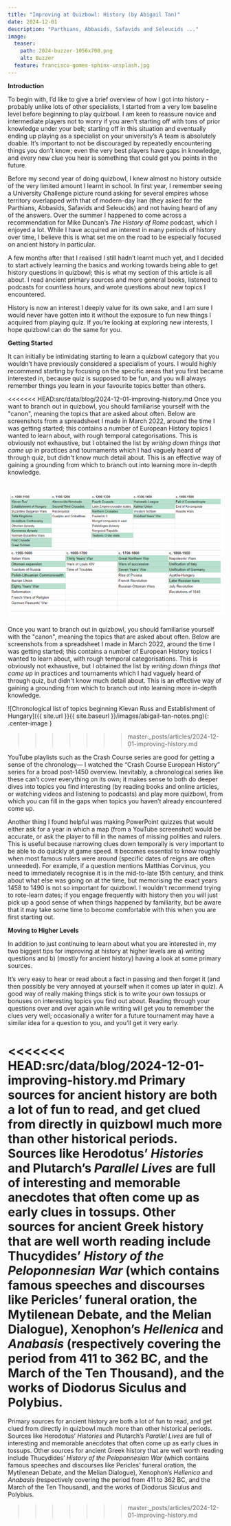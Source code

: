 ```yaml
---
title: "Improving at Quizbowl: History (by Abigail Tan)"
date: 2024-12-01
description: "Parthians, Abbasids, Safavids and Seleucids ..."
image:
  teaser:
    path: 2024-buzzer-1056x700.png
    alt: Buzzer
  feature: francisco-gomes-sphinx-unsplash.jpg
---
```


**Introduction**

To begin with, I’d like to give a brief overview of how I got into history - probably unlike lots of other specialists, I started from a very low baseline level before beginning to play quizbowl. I am keen to reassure novice and intermediate players not to worry if you aren’t starting off with tons of prior knowledge under your belt; starting off in this situation and eventually ending up playing as a specialist on your university’s A team is absolutely doable. It’s important to not be discouraged by repeatedly encountering things you don’t know; even the very best players have gaps in knowledge, and every new clue you hear is something that could get you points in the future.

Before my second year of doing quizbowl, I knew almost no history outside of the very limited amount I learnt in school. In first year, I remember seeing a University Challenge picture round asking for several empires whose territory overlapped with that of modern-day Iran (they asked for the Parthians, Abbasids, Safavids and Seleucids) and not having heard of any of the answers. Over the summer I happened to come across a recommendation for Mike Duncan’s _The History of Rome_ podcast, which I enjoyed a lot. While I have acquired an interest in many periods of history over time, I believe this is what set me on the road to be especially focused on ancient history in particular.

A few months after that I realised I still hadn’t learnt much yet, and I decided to start actively learning the basics and working towards being able to get history questions in quizbowl; this is what my section of this article is all about. I read ancient primary sources and more general books, listened to podcasts for countless hours, and wrote questions about new topics I encountered.

History is now an interest I deeply value for its own sake, and I am sure I would never have gotten into it without the exposure to fun new things I acquired from playing quiz. If you’re looking at exploring new interests, I hope quizbowl can do the same for you.

**Getting Started**

It can initially be intimidating starting to learn a quizbowl category that you wouldn’t have previously considered a specialism of yours. I would highly recommend starting by focusing on the specific areas that you first became interested in, because quiz is supposed to be fun, and you will always remember things you learn in your favourite topics better than others.

<<<<<<< HEAD:src/data/blog/2024-12-01-improving-history.md
Once you want to branch out in quizbowl, you should familiarise yourself with the "canon", meaning the topics that are asked about often. Below are screenshots from a spreadsheet I made in March 2022, around the time I was getting started; this contains a number of European History topics I wanted to learn about, with rough temporal categorisations. This is obviously not exhaustive, but I obtained the list by _writing down things that came up_ in practices and tournaments which I had vaguely heard of through quiz, but didn't know much detail about. This is an effective way of gaining a grounding from which to branch out into learning more in-depth knowledge.

# ![Chronological list of topics beginning Kievan Russ and Establishment of Hungary](../../assets/blog/abigail-tan-notes.png)

Once you want to branch out in quizbowl, you should familiarise yourself with the "canon", meaning the topics that are asked about often. Below are screenshots from a spreadsheet I made in March 2022, around the time I was getting started; this contains a number of European History topics I wanted to learn about, with rough temporal categorisations. This is obviously not exhaustive, but I obtained the list by _writing down things that came up_ in practices and tournaments which I had vaguely heard of through quiz, but didn't know much detail about. This is an effective way of gaining a grounding from which to branch out into learning more in-depth knowledge.

![Chronological list of topics beginning Kievan Russ and Establishment of Hungary]({{ site.url }}{{ site.baseurl }}/images/abigail-tan-notes.png){: .center-image }

> > > > > > > master:\_posts/articles/2024-12-01-improving-history.md

YouTube playlists such as the Crash Course series are good for getting a sense of the chronology— I watched the “Crash Course European History” series for a broad post-1450 overview. Inevitably, a chronological series like these can’t cover everything on its own; it makes sense to both do deeper dives into topics you find interesting (by reading books and online articles, or watching videos and listening to podcasts) and play more quizbowl, from which you can fill in the gaps when topics you haven’t already encountered come up.

Another thing I found helpful was making PowerPoint quizzes that would either ask for a year in which a map (from a YouTube screenshot) would be accurate, or ask the player to fill in the names of missing polities and rulers. This is useful because narrowing clues down temporally is very important to be able to do quickly at game speed. It becomes essential to know roughly when most famous rulers were around (specific dates of reigns are often unneeded). For example, if a question mentions Matthias Corvinus, you need to immediately recognise it is in the mid-to-late 15th century, and think about what else was going on at the time, but memorising the exact years 1458 to 1490 is not so important for quizbowl. I wouldn't recommend trying to rote-learn dates; if you engage frequently with history then you will just pick up a good sense of when things happened by familiarity, but be aware that it may take some time to become comfortable with this when you are first starting out.

**Moving to Higher Levels**

In addition to just continuing to learn about what you are interested in, my two biggest tips for improving at history at higher levels are a) writing questions and b) (mostly for ancient history) having a look at some primary sources.

It’s very easy to hear or read about a fact in passing and then forget it (and then possibly be very annoyed at yourself when it comes up later in quiz). A good way of really making things stick is to write your own tossups or bonuses on interesting topics you find out about. Reading through your questions over and over again while writing will get you to remember the clues very well; occasionally a writer for a future tournament may have a similar idea for a question to you, and you’ll get it very early.

<<<<<<< HEAD:src/data/blog/2024-12-01-improving-history.md
Primary sources for ancient history are both a lot of fun to read, and get clued from directly in quizbowl much more than other historical periods. Sources like Herodotus’ _Histories_ and Plutarch’s _Parallel Lives_ are full of interesting and memorable anecdotes that often come up as early clues in tossups. Other sources for ancient Greek history that are well worth reading include Thucydides’ _History of the Peloponnesian War_ (which contains famous speeches and discourses like Pericles’ funeral oration, the Mytilenean Debate, and the Melian Dialogue), Xenophon’s _Hellenica_ and _Anabasis_ (respectively covering the period from 411 to 362 BC, and the March of the Ten Thousand), and the works of Diodorus Siculus and Polybius.
=======
Primary sources for ancient history are both a lot of fun to read, and get clued from directly in quizbowl much more than other historical periods. Sources like Herodotus’ _Histories_ and Plutarch’s _Parallel Lives_ are full of interesting and memorable anecdotes that often come up as early clues in tossups. Other sources for ancient Greek history that are well worth reading include Thucydides’ _History of the Peloponnesian War_ (which contains famous speeches and discourses like Pericles’ funeral oration, the Mytilenean Debate, and the Melian Dialogue), Xenophon’s _Hellenica_ and _Anabasis_ (respectively covering the period from 411 to 362 BC, and the March of the Ten Thousand), and the works of Diodorus Siculus and Polybius.

> > > > > > > master:\_posts/articles/2024-12-01-improving-history.md
